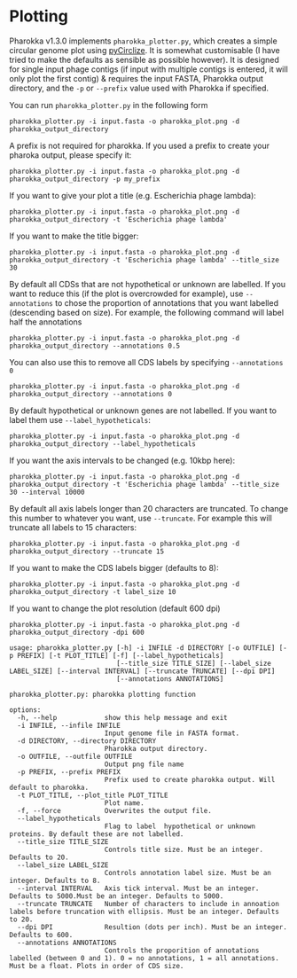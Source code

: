 # Plotting

Pharokka v1.3.0 implements `pharokka_plotter.py`, which creates a simple circular genome plot using [pyCirclize](https://github.com/moshi4/pyCirclize). It is somewhat customisable (I have tried to make the defaults as sensible as possible however). It is designed for single input phage contigs (if input with multiple contigs is entered, it will only plot the first contig) & requires the input FASTA, Pharokka output directory, and the `-p` or `--prefix` value used with Pharokka if specified. 

You can run `pharokka_plotter.py` in the following form

`pharokka_plotter.py -i input.fasta -o pharokka_plot.png -d pharokka_output_directory`

A prefix is not required for pharokka. If you used a prefix to create your pharoka output, please specify it: 

`pharokka_plotter.py -i input.fasta -o pharokka_plot.png -d pharokka_output_directory -p my_prefix`

If you want to give your plot a title (e.g. Escherichia phage lambda): 

`pharokka_plotter.py -i input.fasta -o pharokka_plot.png -d pharokka_output_directory -t 'Escherichia phage lambda' `

If you want to make the title bigger:

`pharokka_plotter.py -i input.fasta -o pharokka_plot.png -d pharokka_output_directory -t 'Escherichia phage lambda' --title_size 30 `

By default all CDSs that are not hypothetical or unknown are labelled. If you want to reduce this (if the plot is overcrowded for example), use `--annotations` to chose the proportion of annotations that you want labelled (descending based on size).
For example, the following command will label half the annotations

`pharokka_plotter.py -i input.fasta -o pharokka_plot.png -d pharokka_output_directory --annotations 0.5 `

You can also use this to remove all CDS labels by specifying `--annotations 0`

`pharokka_plotter.py -i input.fasta -o pharokka_plot.png -d pharokka_output_directory --annotations 0 `

By default hypothetical or unknown genes are not labelled. If you want to label them use `--label_hypotheticals`:

`pharokka_plotter.py -i input.fasta -o pharokka_plot.png -d pharokka_output_directory --label_hypotheticals `

If you want the axis intervals to be changed (e.g. 10kbp here):

`pharokka_plotter.py -i input.fasta -o pharokka_plot.png -d pharokka_output_directory -t 'Escherichia phage lambda' --title_size 30 --interval 10000 `

By default all axis labels longer than 20 characters are truncated. To change this number to whatever you want, use `--truncate`. 
For example this will truncate all labels to 15 characters:

`pharokka_plotter.py -i input.fasta -o pharokka_plot.png -d pharokka_output_directory --truncate 15`

If you want to make the CDS labels bigger (defaults to 8):

`pharokka_plotter.py -i input.fasta -o pharokka_plot.png -d pharokka_output_directory -t label_size 10`

If you want to change the plot resolution (default 600 dpi)

`pharokka_plotter.py -i input.fasta -o pharokka_plot.png -d pharokka_output_directory -dpi 600`

```
usage: pharokka_plotter.py [-h] -i INFILE -d DIRECTORY [-o OUTFILE] [-p PREFIX] [-t PLOT_TITLE] [-f] [--label_hypotheticals]
                           [--title_size TITLE_SIZE] [--label_size LABEL_SIZE] [--interval INTERVAL] [--truncate TRUNCATE] [--dpi DPI]
                           [--annotations ANNOTATIONS]

pharokka_plotter.py: pharokka plotting function

options:
  -h, --help            show this help message and exit
  -i INFILE, --infile INFILE
                        Input genome file in FASTA format.
  -d DIRECTORY, --directory DIRECTORY
                        Pharokka output directory.
  -o OUTFILE, --outfile OUTFILE
                        Output png file name
  -p PREFIX, --prefix PREFIX
                        Prefix used to create pharokka output. Will default to pharokka.
  -t PLOT_TITLE, --plot_title PLOT_TITLE
                        Plot name.
  -f, --force           Overwrites the output file.
  --label_hypotheticals
                        Flag to label  hypothetical or unknown proteins. By default these are not labelled.
  --title_size TITLE_SIZE
                        Controls title size. Must be an integer. Defaults to 20.
  --label_size LABEL_SIZE
                        Controls annotation label size. Must be an integer. Defaults to 8.
  --interval INTERVAL   Axis tick interval. Must be an integer. Defaults to 5000.Must be an integer. Defaults to 5000.
  --truncate TRUNCATE   Number of characters to include in annoation labels before truncation with ellipsis. Must be an integer. Defaults to 20.
  --dpi DPI             Resultion (dots per inch). Must be an integer. Defaults to 600.
  --annotations ANNOTATIONS
                        Controls the proporition of annotations labelled (between 0 and 1). 0 = no annotations, 1 = all annotations. Must be a float. Plots in order of CDS size.
```